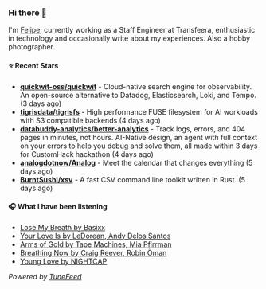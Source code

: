 ### Hi there 👋

I'm [Felipe](https://felipevm.com), currently working as a Staff Engineer at Transfeera, enthusiastic in technology and occasionally write about my experiences. Also a hobby photographer.

#### ⭐ Recent Stars
- **[quickwit-oss/quickwit](https://github.com/quickwit-oss/quickwit)** - Cloud-native search engine for observability. An open-source alternative to Datadog, Elasticsearch, Loki, and Tempo. (3 days ago)
- **[tigrisdata/tigrisfs](https://github.com/tigrisdata/tigrisfs)** - High performance FUSE filesystem for AI workloads with S3 compatible backends (4 days ago)
- **[databuddy-analytics/better-analytics](https://github.com/databuddy-analytics/better-analytics)** - Track logs, errors, and 404 pages in minutes, not hours. AI-Native design, an agent with full context on your errors to help you debug and solve them, all made within 3 days for CustomHack hackathon (4 days ago)
- **[analogdotnow/Analog](https://github.com/analogdotnow/Analog)** - Meet the calendar that changes everything (5 days ago)
- **[BurntSushi/xsv](https://github.com/BurntSushi/xsv)** - A fast CSV command line toolkit written in Rust. (5 days ago)

#### 🎧 What I have been listening
- [Lose My Breath by Basixx](https://open.spotify.com/track/5UskPNAI4yTHFk6b38K4WX)
- [Your Love Is by LeDorean, Andy Delos Santos](https://open.spotify.com/track/2rkUnQz4oEKW3RPwuWP5dJ)
- [Arms of Gold by Tape Machines, Mia Pfirrman](https://open.spotify.com/track/0QIwoAemWa2xlBIhTBAVns)
- [Breathing Now by Craig Reever, Robin Öman](https://open.spotify.com/track/5mefcaGbpc9yNcQQVQuAm9)
- [Young Love by NIGHTCAP](https://open.spotify.com/track/5RABFnMx5HkKewLxMRfUfk)

_Powered by [TuneFeed](https://tunefeed.app?ref=github.com)_
